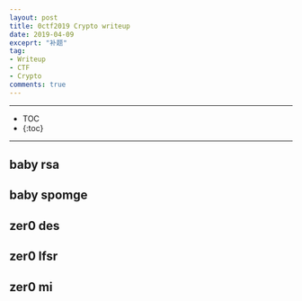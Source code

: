 ```yaml
---
layout: post
title: 0ctf2019 Crypto writeup
date: 2019-04-09
exceprt: "补题"
tag:
- Writeup
- CTF
- Crypto
comments: true
---
```


---

* TOC
* {:toc}

---

## baby rsa

## baby spomge

## zer0 des

## zer0 lfsr

## zer0 mi